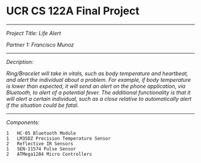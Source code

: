 # UCR CS 122A Final Project

-------------------------------
_Project Title: Life Alert_

_Partner 1: Francisco Munoz_

------------------------------
_Decription:_

_Ring/Bracelet will take in vitals, such as body temperature and heartbeat, and alert the individual about a problem. For example, if body temperature is lower than expected, it will send an alert on the phone application, via Bluetooth, to alert of a potential fever. The additional functionality is that it will alert a certain individual, such as a close relative to automatically alert if the situation could be fatal._

-----------------------------
_Components:_

```
1	HC-05 Bluetooth Module
1	LM35DZ Precision Temperature Sensor
2	Reflective IR Sensors
1	SEN-11574 Pulse Sensor
2	ATMega1284 Micro Controllers
```
